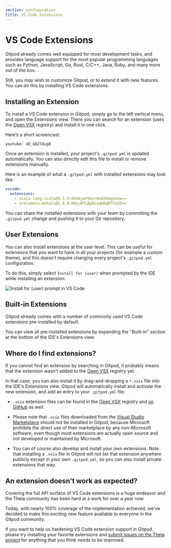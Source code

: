 ```yaml
---
section: configuration
title: VS Code Extensions
---
```


# VS Code Extensions

Gitpod already comes well equipped for most development tasks, and provides language support for the most popular programming languages such as Python, JavaScript, Go, Rust, C/C++, Java, Ruby, and many more out of the box.

Still, you may wish to customize Gitpod, or to extend it with new features. You can do this by installing VS Code extensions.

## Installing an Extension

To install a VS Code extension in Gitpod, simply go to the left vertical menu, and open the Extensions view. There you can search for an extension (uses the [Open VSX](https://open-vsx.org/) registry) and install it in one click.

Here’s a short screencast:

`youtube: eD_GQ2lQug8`

Once an extension is installed, your project's `.gitpod.yml` is updated automatically. You can also directly edit this file to install or remove extensions manually.

Here is an example of what a `.gitpod.yml` with installed extensions may look like:

```yml
vscode:
  extensions:
    - scala-lang.scala@0.3.9:O5XmjwY5Gz+0oDZAmqneJw==
    - scalameta.metals@1.9.0:KNju0fLBpNiyqH8qBfFeIQ==
```

You can share the installed extensions with your team by committing the `.gitpod.yml` change and pushing it to your Git repository.

## User Extensions

You can also install extensions at the user level. This can be useful for extensions that you want to have in all your projects (for example a custom theme), and this doesn't require changing every project's `.gitpod.yml` configuration.

To do this, simply select `Install for (user)` when prompted by the IDE while installing an extension:

![Install for (user) prompt in VS Code](../../../static/images/docs/install-extension-for-user.png)

## Built-in Extensions

Gitpod already comes with a number of commonly used VS Code extensions pre-installed by default.

You can view all pre-installed extensions by expanding the "Built-in" section at the bottom of the IDE's Extensions view.

## Where do I find extensions?

If you cannot find an extension by searching in Gitpod, it probably means that the extension wasn't added to the [Open VSX](https://open-vsx.org/) registry yet.

In that case, you can also install it by drag-and-dropping a `*.vsix` file into the IDE's Extensions view. Gitpod will automatically install and activate the new extension, and add an entry to your `.gitpod.yml` file.

- `.vsix` extension files can be found in the [Open VSX](https://open-vsx.org/) registry and [on GitHub](https://github.com/prettier/prettier-vscode/releases) as well.

- Please note that `.vsix` files downloaded from the [Visual Studio Marketplace](https://marketplace.visualstudio.com/vscode) should not be installed in Gitpod, because Microsoft prohibits the direct use of their marketplace by any non-Microsoft software, even though most extensions are actually open source and not developed or maintained by Microsoft.

- You can of course also develop and install your own extensions. Note that installing a `.vsix` file in Gitpod will not list that extension anywhere publicly except in your own `.gitpod.yml`, so you can also install private extensions that way.

## An extension doesn't work as expected?

Covering the full API surface of VS Code extensions is a huge endeavor and the Theia community has been hard at a work for over a year now.

Today, with nearly 100% coverage of the implementation achieved, we've decided to make this exciting new feature available to everyone in the Gitpod community.

If you want to help us hardening VS Code extension support in Gitpod, please try installing your favorite extensions and [submit issues on the Theia project](https://github.com/theia-ide/theia/issues/new) for anything that you think needs to be improved.
